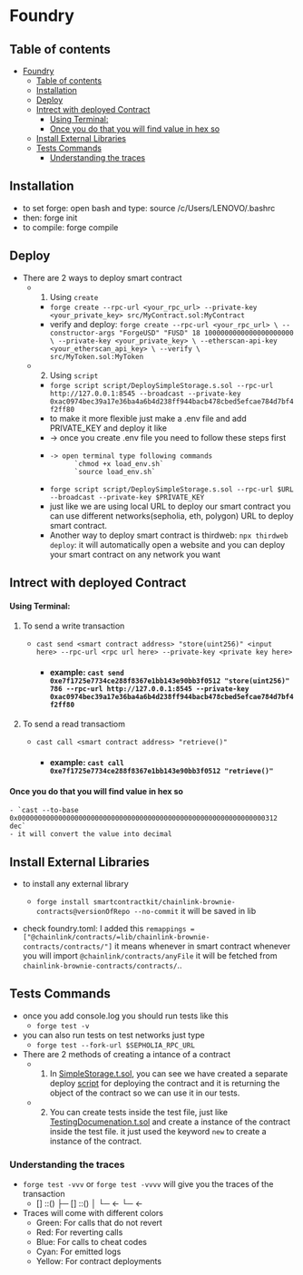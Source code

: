 
# Foundry



## Table of contents
- [Foundry](#foundry)
  - [Table of contents](#table-of-contents)
  - [Installation](#installation)
  - [Deploy](#deploy)
  - [Intrect with deployed Contract](#intrect-with-deployed-contract)
      - [Using Terminal:](#using-terminal)
      - [Once you do that you will find value in hex so](#once-you-do-that-you-will-find-value-in-hex-so)
  - [Install External Libraries](#install-external-libraries)
  - [Tests Commands](#tests-commands)
    - [Understanding the traces](#understanding-the-traces)


## Installation
- to set forge: open bash and type: source /c/Users/LENOVO/.bashrc
- then: forge init
- to compile: forge compile


## Deploy
- There are 2 ways to deploy smart contract
  - 1) Using `create`
    - `forge create --rpc-url <your_rpc_url> --private-key <your_private_key> src/MyContract.sol:MyContract`
    - verify and deploy: `forge create --rpc-url <your_rpc_url> \
    --constructor-args "ForgeUSD" "FUSD" 18 1000000000000000000000 \
    --private-key <your_private_key> \
    --etherscan-api-key <your_etherscan_api_key> \
    --verify \
    src/MyToken.sol:MyToken`
  - 2) Using `script`
    - `forge script script/DeploySimpleStorage.s.sol --rpc-url http://127.0.0.1:8545 --broadcast --private-key 0xac0974bec39a17e36ba4a6b4d238ff944bacb478cbed5efcae784d7bf4f2ff80`
    - to make it more flexible just make a .env file and add PRIVATE_KEY and deploy it like
    -  -> once you create .env file you need to follow these steps first
    -     -> open terminal type following commands
                `chmod +x load_env.sh`
                `source load_env.sh`
    - `forge script script/DeploySimpleStorage.s.sol --rpc-url $URL --broadcast --private-key $PRIVATE_KEY`
    - just like we are using local URL to deploy our smart contract you can use different networks(sepholia, eth, polygon) URL to deploy smart contract.
    - Another way to deploy smart contract is thirdweb: `npx thirdweb deploy`: it will automatically open a website and you can deploy your smart contract on any network you want

## Intrect with deployed Contract

#### Using Terminal:

1) To send a write transaction

    - `cast send <smart contract address> "store(uint256)" <input here> --rpc-url <rpc url here> --private-key <private key here> `


        - #### example:  `cast send 0xe7f1725e7734ce288f8367e1bb143e90bb3f0512 "store(uint256)" 786 --rpc-url http://127.0.0.1:8545 --private-key 0xac0974bec39a17e36ba4a6b4d238ff944bacb478cbed5efcae784d7bf4f2ff80`

2) To send a read transactiom

    - `cast call <smart contract address> "retrieve()"`

        - #### example: `cast call 0xe7f1725e7734ce288f8367e1bb143e90bb3f0512 "retrieve()"`

#### Once you do that you will find value in hex so
    - `cast --to-base 0x0000000000000000000000000000000000000000000000000000000000000312 dec`
    - it will convert the value into decimal

## Install External Libraries

- to install any external library
    - `forge install smartcontractkit/chainlink-brownie-contracts@versionOfRepo --no-commit`
it will be saved in lib

- check foundry.toml: I added this `remappings = ["@chainlink/contracts/=lib/chainlink-brownie-contracts/contracts/"]` it means whenever in smart contract whenever you will import `@chainlink/contracts/anyFile` it will be fetched from `chainlink-brownie-contracts/contracts/`..


## Tests Commands

- once you add console.log you should run tests like this
    - `forge test -v`
- you can also run tests on test networks just type
    - `forge test --fork-url $SEPHOLIA_RPC_URL`
- There are 2 methods of creating a intance of a contract
  - 1) In [SimpleStorage.t.sol](test/SimpleStorage.t.sol), you can see we have created a separate deploy [script](src/SimpleStorage.sol) for deploying the contract and it is returning the object of the contract so we can use it in our tests. 
  - 2) You can create tests inside the test file, just like [TestingDocumenation.t.sol](test/TestingDocumenation.t.sol) and create a instance of the contract inside the test file. it just used the keyword `new` to create a instance of the contract.

### Understanding the traces
- `forge test -vvv` or `forge test -vvvv` will give you the traces of the transaction
  -  [<Gas Usage>] <Contract>::<Function>(<Parameters>)
    ├─ [<Gas Usage>] <Contract>::<Function>(<Parameters>)
    │   └─ ← <Return Value>
    └─ ← <Return Value>
- Traces will come with different colors
  - Green: For calls that do not revert
  - Red: For reverting calls
  - Blue: For calls to cheat codes
  - Cyan: For emitted logs
  - Yellow: For contract deployments
